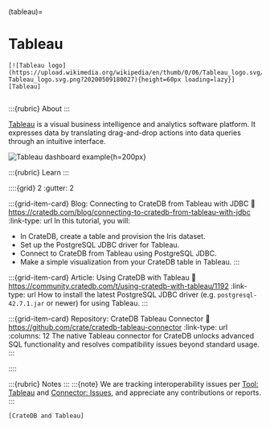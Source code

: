 (tableau)=
# Tableau

```{div} .float-right
[![Tableau logo](https://upload.wikimedia.org/wikipedia/en/thumb/0/06/Tableau_logo.svg/500px-Tableau_logo.svg.png?20200509180027){height=60px loading=lazy}][Tableau]
```
```{div} .clearfix
```


:::{rubric} About
:::

[Tableau] is a visual business intelligence and analytics software platform. It expresses
data by translating drag-and-drop actions into data queries through an intuitive interface.

![Tableau dashboard example](https://cratedb.com/hs-fs/hubfs/08-index.png?width=1536&name=08-index.png){h=200px}


:::{rubric} Learn
:::

::::{grid} 2
:gutter: 2

:::{grid-item-card} Blog: Connecting to CrateDB from Tableau with JDBC
:link: https://cratedb.com/blog/connecting-to-cratedb-from-tableau-with-jdbc
:link-type: url
In this tutorial, you will:
- In CrateDB, create a table and provision the Iris dataset.
- Set up the PostgreSQL JDBC driver for Tableau.
- Connect to CrateDB from Tableau using PostgreSQL JDBC.
- Make a simple visualization from your CrateDB table in Tableau.
:::

:::{grid-item-card} Article: Using CrateDB with Tableau
:link: https://community.cratedb.com/t/using-cratedb-with-tableau/1192
:link-type: url
How to install the latest PostgreSQL JDBC driver (e.g.
`postgresql-42.7.1.jar` or newer) for using Tableau.
:::

:::{grid-item-card} Repository: CrateDB Tableau Connector
:link: https://github.com/crate/cratedb-tableau-connector
:link-type: url
:columns: 12
The native Tableau connector for CrateDB unlocks advanced SQL functionality
and resolves compatibility issues beyond standard usage.
:::

::::

:::{rubric} Notes
:::
:::{note}
We are tracking interoperability issues per [Tool: Tableau] and
[Connector: Issues], and appreciate any contributions or reports.
:::


```{seealso}
[CrateDB and Tableau]
```

[Connector: Issues]: https://github.com/crate/cratedb-tableau-connector/issues
[CrateDB and Tableau]: https://cratedb.com/integrations/cratedb-and-tableau
[Tableau]: https://www.tableau.com/
[Tool: Tableau]: https://github.com/crate/crate/labels/tool%3A%20Tableau
